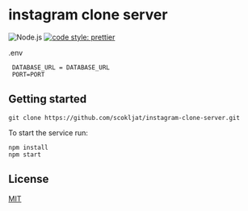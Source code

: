 # instagram clone server

![Node.js](https://img.shields.io/badge/Node.js-339933?style=for-the-badge&logo=nodedotjs&logoColor=white)
[![code style: prettier](https://img.shields.io/badge/code_style-prettier-ff69b4.svg?style=flat-square)](https://github.com/prettier/prettier)

.env

```
 DATABASE_URL = DATABASE_URL
 PORT=PORT
```

## Getting started

```
git clone https://github.com/scokljat/instagram-clone-server.git
```

To start the service run:

```
npm install
npm start
```

## License

[MIT](LICENSE)

